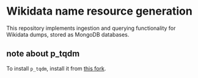 # Wikidata name resource generation

This repository implements ingestion and querying functionality for Wikidata dumps, stored as MongoDB databases.

## note about p\_tqdm

To install `p_tqdm`, install it from [this fork](https://github.com/cthoyt/p_tqdm/tree/patch-1).
